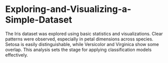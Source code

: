 # Exploring-and-Visualizing-a-Simple-Dataset
The Iris dataset was explored using basic statistics and visualizations. Clear patterns were observed, especially in petal dimensions across species. Setosa is easily distinguishable, while Versicolor and Virginica show some overlap. This analysis sets the stage for applying classification models effectively.

